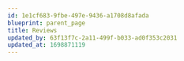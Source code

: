 ```yaml
---
id: 1e1cf683-9fbe-497e-9436-a1708d8afada
blueprint: parent_page
title: Reviews
updated_by: 63f13f7c-2a11-499f-b033-ad0f353c2031
updated_at: 1698871119
---
```

